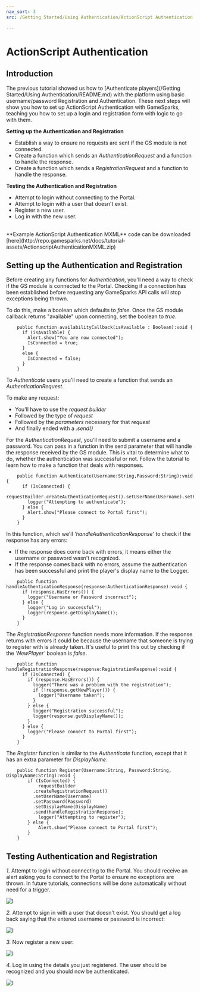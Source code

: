 ```yaml
---
nav_sort: 3
src: /Getting Started/Using Authentication/ActionScript Authentication.md

---
```


# ActionScript Authentication

## Introduction

The previous tutorial showed us how to [Authenticate players](/Getting Started/Using Authentication/README.md) with the platform using basic username/password Registration and Authentication. These next steps will show you how to set up ActionScript Authentication with GameSparks, teaching you how to set up a login and registration form with logic to go with them.


**Setting up the Authentication and Registration**

  * Establish a way to ensure no requests are sent if the GS module is not connected.
  * Create a function which sends an *AuthenticationRequest* and a function to handle the response.
  * Create a function which sends a *RegistrationRequest* and a function to handle the response.

**Testing the Authentication and Registration**

  * Attempt to login without connecting to the Portal.
  * Attempt to login with a user that doesn't exist.
  * Register a new user.
  * Log in with the new user.

</br>
**Example ActionScript Authentication MXML** code can be downloaded [here](http://repo.gamesparks.net/docs/tutorial-assets/ActionscriptAuthenticationMXML.zip)

## Setting up the Authentication and Registration

Before creating any functions for *Authentication*, you'll need a way to check if the GS module is connected to the Portal. Checking if a connection has been established before requesting any GameSparks API calls will stop exceptions being thrown.

To do this, make a boolean which defaults to *false*. Once the GS module callback returns "available" upon connecting, set the boolean to *true*.

```
    public function availabilityCallback(isAvailable : Boolean):void {
      if (isAvailable) {
        Alert.show("You are now connected");
        IsConnected = true;
      }					
      else {
        IsConnected = false;
      }
    }
```

To *Authenticate* users you'll need to create a function that sends an *AuthenticationRequest*.

To make any request:

  * You'll have to use the *request builder*
  * Followed by the type of *request*
  * Followed by the *parameters* necessary for that *request*
  * And finally ended with a *.send()*

For the *AuthenticationRequest*, you'll need to submit a username and a password. You can pass in a function in the send parameter that will handle the response received by the GS module. This is vital to determine what to do, whether the authentication was successful or not. Follow the tutorial to learn how to make a function that deals with responses.

```
    public function Authenticate(Username:String,Password:String):void {
      if (IsConnected) {
        requestBuilder.createAuthenticationRequest().setUserName(Username).setPassword(Password).send(handleAuthenticationResponse);
        logger("Attempting to authenticate");
      } else {
        Alert.show("Please connect to Portal first");
      }
    }

```

In this function, which we'll *'handleAuthenticationResponse'* to check if the response has any errors:
* If the response does come back with errors, it means either the username or password wasn't recognized.
* If the response comes back with no errors, assume the authentication has been successful and print the player's display name to the Logger.

```
    public function handleAuthenticationResponse(response:AuthenticationResponse):void {
      if (response.HasErrors()) {
        logger("Username or Password incorrect");
      } else {
        logger("Log in successful");
        logger(response.getDisplayName());
      }
    }
```

The *RegistrationResponse* function needs more information. If the response returns with errors it could be because the username that someone is trying to register with is already taken. It's useful to print this out by checking if the *'NewPlayer'* boolean is *false*.

```
    public function handleRegistrationResponse(response:RegistrationResponse):void {
      if (IsConnected) {
        if (response.HasErrors()) {
          logger("There was a problem with the registration");
          if (!response.getNewPlayer()) {
            logger("Username taken");
          }
        } else {
          logger("Registration successful");
          logger(response.getDisplayName());
        }
      } else {
        logger("Please connect to Portal first");
      }
    }
```

The *Register* function is similar to the *Authenticate* function, except that it has an extra parameter for *DisplayName*.

```
    public function Register(Username:String, Password:String, DisplayName:String):void {
    	if (IsConnected) {
    		requestBuilder
          .createRegistrationRequest()
          .setUserName(Username)
          .setPassword(Password)
          .setDisplayName(DisplayName)
          .send(handleRegistrationResponse);
    		logger("Attempting to register");
    	} else {
    		Alert.show("Please connect to Portal first");
    	}
    }
```

## Testing Authentication and Registration



*1.* Attempt to login without connecting to the Portal. You should receive an alert asking you to connect to the Portal to ensure no exceptions are thrown. In future tutorials, connections will be done automatically without need for a trigger.

![l](img/AS/1.png)

*2.* Attempt to sign in with a user that doesn't exist. You should get a log back saying that the entered username or password is incorrect:

![l](img/AS/2.png)

*3.* Now register a new user:

![l](img/AS/3.png)

*4.* Log in using the details you just registered. The user should be recognized and you should now be authenticated.

![l](img/AS/4.png)
